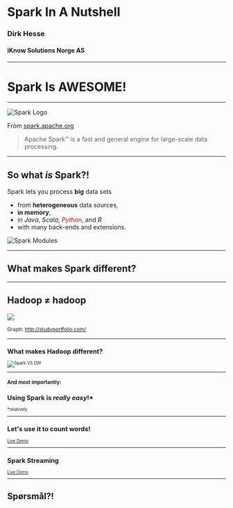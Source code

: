 # Spark In A Nutshell

### Dirk Hesse

#### iKnow Solutions Norge AS

---

# Spark Is AWESOME!

---

![Spark Logo](https://raw.githubusercontent.com/dhesse/SparkTalk/master/img/spark-logo.png)

From [spark.apache.org](http://spark.apache.org/)

> Apache Spark™ is a fast and general engine for large-scale data
> processing.

---

## So what *is* Spark?!

Spark lets you process **big** data sets

- from **heterogeneous** data sources,
- **in memory**,
- in *Java*, *Scala*, <font color="red">*Python*</font>, and *R*
- with many back-ends and extensions.

![Spark Modules](https://raw.githubusercontent.com/dhesse/SparkTalk/master/img/ecosystem.png)

---

## What makes Spark different?

---

## Hadoop $\neq$ hadoop

![](https://raw.githubusercontent.com/dhesse/SparkTalk/master/img/Hadoop.png)

<small>Graph: http://studyportfolio.com/<small>

---

## What makes Hadoop different?

![Spark VS DW](https://raw.githubusercontent.com/dhesse/SparkTalk/master/img/DWHVsHadoop.png)

---

### And most importantly:

## Using Spark is *really easy*!*

*relatively

---

## Let's use it to count words!

[Live Demo](http://localhost:8888/notebooks/WordCount.ipynb)

---

## Spark Streaming

[Live Demo](http://localhost:8888/notebooks/StreamMyPhone.ipynb)

---

# Spørsmål?!
